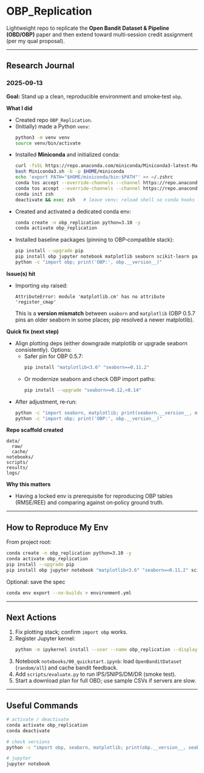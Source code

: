 # OBP_Replication

Lightweight repo to replicate the **Open Bandit Dataset & Pipeline (OBD/OBP)** paper and then extend toward multi‑session credit assignment (per my qual proposal).

---

## Research Journal

### 2025‑09‑13
**Goal:** Stand up a clean, reproducible environment and smoke‑test `obp`.

**What I did**
- Created repo `OBP_Replication`.
- (Initially) made a Python `venv`:
  ```bash
  python3 -m venv venv
  source venv/bin/activate
  ```
- Installed **Miniconda** and initialized conda:
  ```bash
  curl -fsSL https://repo.anaconda.com/miniconda/Miniconda3-latest-MacOSX-arm64.sh -o Miniconda3.sh
  bash Miniconda3.sh -b -p $HOME/miniconda
  echo 'export PATH="$HOME/miniconda/bin:$PATH"' >> ~/.zshrc
  conda tos accept --override-channels --channel https://repo.anaconda.com/pkgs/main
  conda tos accept --override-channels --channel https://repo.anaconda.com/pkgs/r
  conda init zsh
  deactivate && exec zsh   # leave venv; reload shell so conda hooks load
  ```
- Created and activated a dedicated conda env:
  ```bash
  conda create -n obp_replication python=3.10 -y
  conda activate obp_replication
  ```
- Installed baseline packages (pinning to OBP‑compatible stack):
  ```bash
  pip install --upgrade pip
  pip install obp jupyter notebook matplotlib seaborn scikit-learn pandas
  python -c "import obp; print('OBP:', obp.__version__)"
  ```

**Issue(s) hit**
- Importing `obp` raised:
  ```
  AttributeError: module 'matplotlib.cm' has no attribute 'register_cmap'
  ```
  This is a **version mismatch** between `seaborn` and `matplotlib` (OBP 0.5.7 pins an older seaborn in some places; pip resolved a newer matplotlib).  

**Quick fix (next step)**
- Align plotting deps (either downgrade matplotlib or upgrade seaborn consistently). Options:
  - Safer pin for OBP 0.5.7:
    ```bash
    pip install "matplotlib<3.6" "seaborn==0.11.2"
    ```
  - Or modernize seaborn and check OBP import paths:
    ```bash
    pip install --upgrade "seaborn>=0.12,<0.14"
    ```
- After adjustment, re‑run:
  ```bash
  python -c "import seaborn, matplotlib; print(seaborn.__version__, matplotlib.__version__)"
  python -c "import obp; print('OBP:', obp.__version__)"
  ```

**Repo scaffold created**
```
data/
  raw/
  cache/
notebooks/
scripts/
results/
logs/
```

**Why this matters**
- Having a locked env is prerequisite for reproducing OBP tables (RMSE/REE) and comparing against on‑policy ground truth.

---

## How to Reproduce My Env

From project root:
```bash
conda create -n obp_replication python=3.10 -y
conda activate obp_replication
pip install --upgrade pip
pip install obp jupyter notebook "matplotlib<3.6" "seaborn==0.11.2" scikit-learn pandas
```
Optional: save the spec
```bash
conda env export --no-builds > environment.yml
```

---

## Next Actions
1. Fix plotting stack; confirm `import obp` works.
2. Register Jupyter kernel:
   ```bash
   python -m ipykernel install --user --name obp_replication --display-name "Python (obp_replication)"
   ```
3. Notebook `notebooks/00_quickstart.ipynb`: load `OpenBanditDataset` (`random/all`) and cache bandit feedback.
4. Add `scripts/evaluate.py` to run IPS/SNIPS/DM/DR (smoke test).
5. Start a download plan for full OBD; use sample CSVs if servers are slow.

---

## Useful Commands
```bash
# activate / deactivate
conda activate obp_replication
conda deactivate

# check versions
python -c "import obp, seaborn, matplotlib; print(obp.__version__, seaborn.__version__, matplotlib.__version__)"

# jupyter
jupyter notebook
```